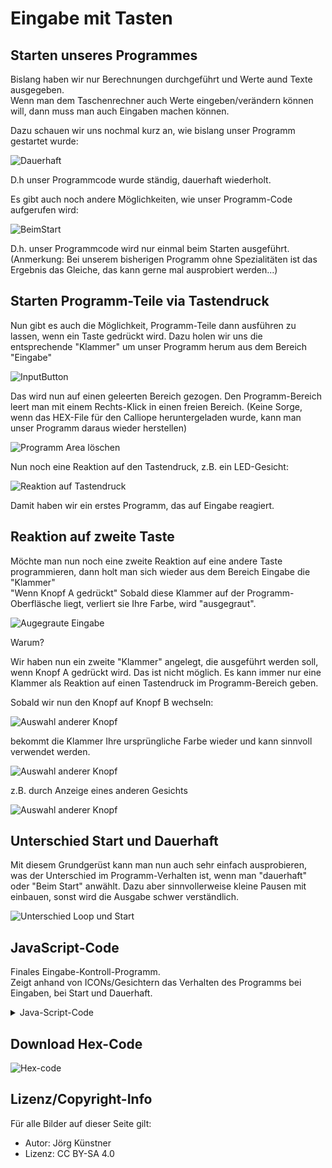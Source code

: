 # Eingabe mit Tasten 

## Starten unseres Programmes 

Bislang haben wir nur Berechnungen durchgeführt und Werte aund Texte ausgegeben.  
Wenn man dem Taschenrechner auch Werte eingeben/verändern können will, dann muss man auch Eingaben machen können.

Dazu schauen wir uns nochmal kurz an, wie bislang unser Programm gestartet wurde:


![Dauerhaft](pics/01_Dauerhaft.png)

D.h unser Programmcode wurde ständig, dauerhaft wiederholt.

Es gibt auch noch andere Möglichkeiten, wie unser Programm-Code aufgerufen wird:

 
![BeimStart](pics/02_BeimStart.png)

D.h. unser Programmcode wird nur einmal beim Starten ausgeführt.
(Anmerkung: Bei unserem bisherigen Programm ohne Spezialitäten ist das Ergebnis das Gleiche, das kann gerne mal ausprobiert werden...)


## Starten Programm-Teile via Tastendruck

Nun gibt es auch die Möglichkeit, Programm-Teile dann ausführen zu lassen, wenn ein Taste gedrückt wird.
Dazu holen wir uns die entsprechende "Klammer" um unser Programm herum aus dem Bereich "Eingabe"

![InputButton](pics/03_EingabeButton.png)

Das wird nun auf einen geleerten Bereich gezogen.
Den Programm-Bereich leert man mit einem Rechts-Klick in einen freien Bereich.
(Keine Sorge, wenn das HEX-File für den Calliope heruntergeladen wurde, kann man unser Programm daraus wieder herstellen)
 
![Programm Area löschen](pics/04_ProgrammAreaLoeschen.png)

Nun noch eine Reaktion auf den Tastendruck, z.B. ein LED-Gesicht:

![Reaktion auf Tastendruck](pics/05_TastenReaktion.png)

Damit haben wir ein erstes Programm, das auf Eingabe reagiert.


## Reaktion auf zweite Taste

Möchte man nun noch eine zweite Reaktion auf eine andere Taste programmieren, dann holt man sich wieder aus dem Bereich Eingabe die "Klammer"  
"Wenn Knopf A gedrückt"
Sobald diese Klammer auf der Programm-Oberfläsche liegt, verliert sie Ihre Farbe, wird "ausgegraut".  

![Augegraute Eingabe](pics/06_TastenReaktion_Doppelt.png)

Warum?  

Wir haben nun ein zweite "Klammer" angelegt, die ausgeführt werden soll, wenn Knopf A gedrückt wird.
Das ist nicht möglich. Es kann immer nur eine Klammer als Reaktion auf einen Tastendruck im Programm-Bereich geben.

Sobald wir nun den Knopf auf Knopf B wechseln:

![Auswahl anderer Knopf](pics/07_TastenReaktion_B_01.png)

bekommt die Klammer Ihre ursprüngliche Farbe wieder und kann sinnvoll verwendet werden.

![Auswahl anderer Knopf](pics/08_TastenReaktion_B_02.png)

z.B. durch Anzeige eines anderen Gesichts

![Auswahl anderer Knopf](pics/09_TastenReaktionBeide.png)


## Unterschied Start und Dauerhaft

Mit diesem Grundgerüst kann man nun auch sehr einfach ausprobieren, was der Unterschied im Programm-Verhalten ist, wenn man "dauerhaft" oder "Beim Start" anwählt.
Dazu aber sinnvollerweise kleine Pausen mit einbauen, sonst wird die Ausgabe schwer verständlich.


![Unterschied Loop und Start](pics/10_TastenReaktionBeideMitStart_und_Loop.png)


## JavaScript-Code

Finales Eingabe-Kontroll-Programm.  
Zeigt anhand von ICONs/Gesichtern das Verhalten des Programms bei Eingaben, bei Start und Dauerhaft.

<details>
 <summary>Java-Script-Code</summary>

```js
input.onButtonPressed(Button.A, () => {
    basic.showLeds(`
        . # . # .
        . . . . .
        . . . . .
        # . . . #
        . # # # .
        `)
    basic.pause(1000)
})
input.onButtonPressed(Button.B, () => {
    basic.showLeds(`
        . # . # .
        . . . . .
        . . . . .
        . # # # .
        # . . . #
        `)
    basic.pause(1000)
})
basic.showLeds(`
    . # # # .
    . # . # .
    . . . # .
    . . # . .
    . . # . .
    `)
basic.pause(1000)
basic.forever(() => {
    basic.showLeds(`
        . # . # .
        . . . . .
        . . . . .
        # # # # #
        . . . . .
        `)
    basic.pause(1000)
})
```
</details>

## Download Hex-Code

![Hex-code](mini-EingabeFinal.hex)



## Lizenz/Copyright-Info
Für alle Bilder auf dieser Seite gilt:

*  Autor: Jörg Künstner
* Lizenz: CC BY-SA 4.0
